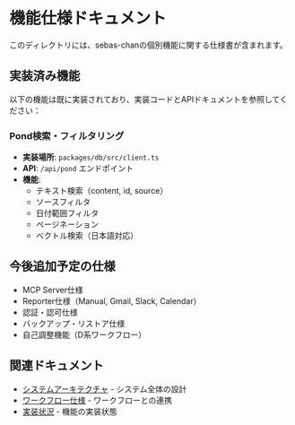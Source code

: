 # 機能仕様ドキュメント

このディレクトリには、sebas-chanの個別機能に関する仕様書が含まれます。

## 実装済み機能

以下の機能は既に実装されており、実装コードとAPIドキュメントを参照してください：

### Pond検索・フィルタリング
- **実装場所**: `packages/db/src/client.ts`
- **API**: `/api/pond` エンドポイント
- **機能**:
  - テキスト検索（content, id, source）
  - ソースフィルタ
  - 日付範囲フィルタ
  - ページネーション
  - ベクトル検索（日本語対応）

## 今後追加予定の仕様

- MCP Server仕様
- Reporter仕様（Manual, Gmail, Slack, Calendar）
- 認証・認可仕様
- バックアップ・リストア仕様
- 自己調整機能（D系ワークフロー）

## 関連ドキュメント

- [システムアーキテクチャ](../architecture/) - システム全体の設計
- [ワークフロー仕様](../workflows/) - ワークフローとの連携
- [実装状況](../IMPLEMENTATION_STATUS.md) - 機能の実装状態